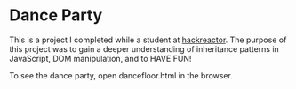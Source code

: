 # Dance Party
This is a project I completed while a student at [hackreactor](http://hackreactor.com). The purpose of this project was to gain a deeper understanding of inheritance patterns in JavaScript, DOM manipulation, and to HAVE FUN!

To see the dance party, open dancefloor.html in the browser.